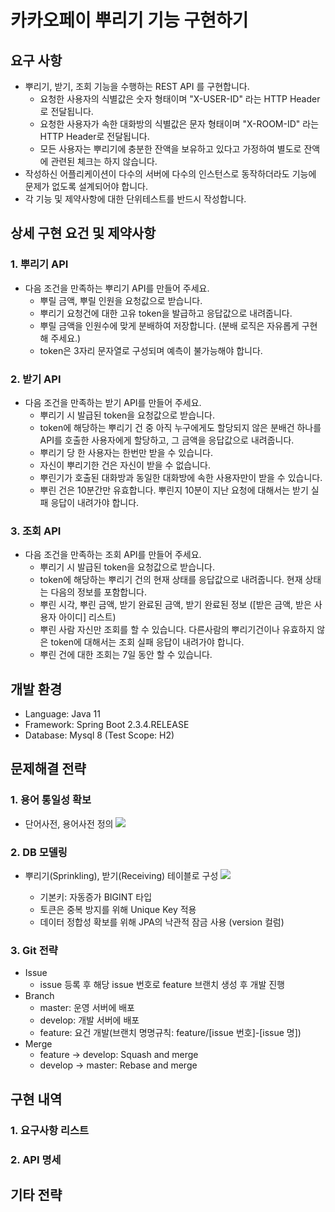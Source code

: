 # 카카오페이 뿌리기 기능 구현하기

## 요구 사항

* 뿌리기, 받기, 조회 기능을 수행하는 REST API 를 구현합니다.
    * 요청한 사용자의 식별값은 숫자 형태이며 "X-USER-ID" 라는 HTTP Header로 전달됩니다.
    * 요청한 사용자가 속한 대화방의 식별값은 문자 형태이며 "X-ROOM-ID" 라는 HTTP Header로 전달됩니다.
    * 모든 사용자는 뿌리기에 충분한 잔액을 보유하고 있다고 가정하여 별도로 잔액에 관련된 체크는 하지 않습니다.
* 작성하신 어플리케이션이 다수의 서버에 다수의 인스턴스로 동작하더라도 기능에 문제가 없도록 설계되어야 합니다.
* 각 기능 및 제약사항에 대한 단위테스트를 반드시 작성합니다.

## 상세 구현 요건 및 제약사항

### 1. 뿌리기 API

* 다음 조건을 만족하는 뿌리기 API를 만들어 주세요.
    * 뿌릴 금액, 뿌릴 인원을 요청값으로 받습니다.
    * 뿌리기 요청건에 대한 고유 token을 발급하고 응답값으로 내려줍니다.
    * 뿌릴 금액을 인원수에 맞게 분배하여 저장합니다. (분배 로직은 자유롭게 구현해 주세요.)
    * token은 3자리 문자열로 구성되며 예측이 불가능해야 합니다.
        
### 2. 받기 API

* 다음 조건을 만족하는 받기 API를 만들어 주세요.
    * 뿌리기 시 발급된 token을 요청값으로 받습니다.
    * token에 해당하는 뿌리기 건 중 아직 누구에게도 할당되지 않은 분배건 하나를
    API를 호출한 사용자에게 할당하고, 그 금액을 응답값으로 내려줍니다.
    * 뿌리기 당 한 사용자는 한번만 받을 수 있습니다.
    * 자신이 뿌리기한 건은 자신이 받을 수 없습니다.
    * 뿌린기가 호출된 대화방과 동일한 대화방에 속한 사용자만이 받을 수
    있습니다.
    * 뿌린 건은 10분간만 유효합니다. 뿌린지 10분이 지난 요청에 대해서는 받기 실패 응답이 내려가야 합니다.

### 3. 조회 API

* 다음 조건을 만족하는 조회 API를 만들어 주세요.
    * 뿌리기 시 발급된 token을 요청값으로 받습니다.
    * token에 해당하는 뿌리기 건의 현재 상태를 응답값으로 내려줍니다. 현재
    상태는 다음의 정보를 포함합니다.
    * 뿌린 시각, 뿌린 금액, 받기 완료된 금액, 받기 완료된 정보 ([받은 금액, 받은
    사용자 아이디] 리스트)
    * 뿌린 사람 자신만 조회를 할 수 있습니다. 다른사람의 뿌리기건이나 유효하지
    않은 token에 대해서는 조회 실패 응답이 내려가야 합니다.
    * 뿌린 건에 대한 조회는 7일 동안 할 수 있습니다.

## 개발 환경

* Language: Java 11
* Framework: Spring Boot 2.3.4.RELEASE
* Database: Mysql 8 (Test Scope: H2)

## 문제해결 전략

### 1. 용어 통일성 확보

* 단어사전, 용어사전 정의
![](https://user-images.githubusercontent.com/35869083/94777256-2018ba00-03fe-11eb-935c-ee597366efc2.png)

### 2. DB 모델링

* 뿌리기(Sprinkling), 받기(Receiving) 테이블로 구성
![](https://user-images.githubusercontent.com/35869083/94777408-6bcb6380-03fe-11eb-861d-dffcd5dcfe72.png)

    * 기본키: 자동증가 BIGINT 타입
    * 토큰은 중복 방지를 위해 Unique Key 적용
    * 데이터 정합성 확보를 위해 JPA의 낙관적 잠금 사용 (version 컬럼)

### 3. Git 전략

* Issue
    * issue 등록 후 해당 issue 번호로 feature 브랜치 생성 후 개발 진행
* Branch
    * master: 운영 서버에 배포
    * develop: 개발 서버에 배포
    * feature: 요건 개발(브랜치 명명규칙: feature/[issue 번호]-[issue 명])
* Merge
    * feature -> develop: Squash and merge
    * develop -> master: Rebase and merge

## 구현 내역

### 1. 요구사항 리스트

### 2. API 명세

## 기타 전략
